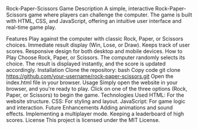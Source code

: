 Rock-Paper-Scissors Game
Description
A simple, interactive Rock-Paper-Scissors game where players can challenge the computer. The game is built with HTML, CSS, and JavaScript, offering an intuitive user interface and real-time game play.

Features
Play against the computer with classic Rock, Paper, or Scissors choices.
Immediate result display (Win, Lose, or Draw).
Keeps track of user scores.
Responsive design for both desktop and mobile devices.
How to Play
Choose Rock, Paper, or Scissors.
The computer randomly selects its choice.
The result is displayed instantly, and the score is updated accordingly.
Installation
Clone the repository:
bash
Copy code
git clone https://github.com/your-username/rock-paper-scissors.git
Open the index.html file in your browser.
Usage
Simply open the website in your browser, and you're ready to play.
Click on one of the three options (Rock, Paper, or Scissors) to begin the game.
Technologies Used
HTML: For the website structure.
CSS: For styling and layout.
JavaScript: For game logic and interaction.
Future Enhancements
Adding animations and sound effects.
Implementing a multiplayer mode.
Keeping a leaderboard of high scores.
License
This project is licensed under the MIT License.

